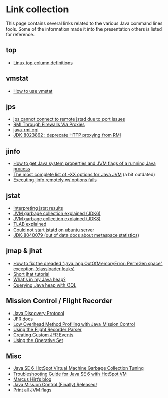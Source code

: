 # Link collection

This page contains several links related to the various Java command lines tools. Some of the
information made it into the presentation others is listed for reference.

## top

* [Linux top column definitions](http://unix.stackexchange.com/questions/18918/in-linux-top-command-what-are-us-sy-ni-id-wa-hi-si-and-st-for-cpu-usage)

## vmstat

* [How to use vmstat](http://www.thomas-krenn.com/en/wiki/Linux_Performance_Measurements_using_vmstat)

## jps

* [jps cannot connect to remote jstad due to port issues](http://stackoverflow.com/questions/4865650/jps-cant-connect-to-a-remote-jstatd)
* [RMI Through Firewalls Via Proxies](http://www.cs.mun.ca/java-api-1.5/guide/rmi/spec/rmi-arch6.html)
* [java-rmi.cgi](http://web.mit.edu/course/13/13.715/jdk1.6.0_18/bin/java-rmi.cgi)
* [JDK-8023862 : deprecate HTTP proxying from RMI](http://bugs.java.com/bugdatabase/view_bug.do?bug_id=8023862)

## jinfo

* [How to get Java system properties and JVM flags of a running Java process](http://risingofsilversurfer.blogspot.se/2013/07/how-to-get-java-system-properties-and.html)
* [The most complete list of -XX options for Java JVM](http://stas-blogspot.blogspot.se/2011/07/most-complete-list-of-xx-options-for.html#manageable) (a bit outdated)
* [Executing jinfo remotely w/ options fails](https://bugs.openjdk.java.net/browse/JDK-8036599)

## jstat

* [Interpreting jstat results](http://stackoverflow.com/questions/14464987/interpreting-jstat-results)
* [JVM garbage collection explained (JDK6)](http://stackoverflow.com/questions/13660871/jvm-garbage-collection-in-young-generation/13661014#13661014)
* [JVM garbage collection explained (JDK8)](http://docs.oracle.com/javase/8/docs/technotes/guides/vm/gctuning)
* [TLAB explained](https://blogs.oracle.com/jonthecollector/entry/the_real_thing)
* [Could not start jstatd on ubuntu server](http://stackoverflow.com/questions/17394562/could-not-start-jstatd-on-ubuntu-server)
* [JDK-8040079 (out of data docs about metaspace statistics)](https://bugs.openjdk.java.net/browse/JDK-8040079)

## jmap & jhat

* [How to fix the dreaded "java.lang.OutOfMemoryError: PermGen space" exception (classloader leaks)](http://frankkieviet.blogspot.se/2006/10/how-to-fix-dreaded-permgen-space.html)
* [Short jhat tutorial](http://petermodzelewski.blogspot.se/2013/06/short-jhat-tutorial-diagnosing.html)
* [What's in my Java heap?](https://blogs.oracle.com/sundararajan/entry/what_s_in_my_java)
* [Querying Java heap with OQL](https://blogs.oracle.com/sundararajan/entry/querying_java_heap_with_oql)

## Mission Control / Flight Recorder

* [Java Discovery Protocol](http://hirt.se/blog/?p=388)
* [JFR docs](http://docs.oracle.com/javacomponents/jmc-5-4/jfr-runtime-guide/index.html)
* [Low Overhead Method Profiling with Java Mission Control](http://hirt.se/blog/?p=364)
* [Using the Flight Recorder Parser](http://hirt.se/blog/?p=446)
* [Creating Custom JFR Events](http://hirt.se/blog/?p=444)
* [Using the Operative Set](http://hirt.se/blog/?m=201309)

## Misc

* [Java SE 6 HotSpot Virtual Machine Garbage Collection Tuning](http://www.oracle.com/technetwork/java/javase/gc-tuning-6-140523.html#par_gc.measurements)
* [Troubleshooting Guide for Java SE 6 with HotSpot VM](http://www.oracle.com/technetwork/java/javase/tooldescr-136044.html)
* [Marcus Hirt’s blog](http://hirt.se)
* [Java Mission Control (Finally) Released!](http://hirt.se/blog/?p=343)
* [Print all JVM flags](http://stackoverflow.com/questions/10486375/print-all-jvm-flags)





